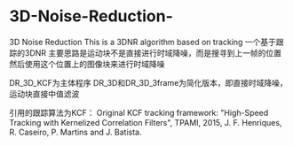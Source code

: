 # 3D-Noise-Reduction-
3D Noise Reduction 
This is a 3DNR algorithm based on tracking
一个基于跟踪的3DNR
主要思路是运动块不是直接进行时域降噪，而是搜寻到上一帧的位置然后使用这个位置上的图像块来进行时域降噪

DR_3D_KCF为主体程序
DR_3D和DR_3D_3frame为简化版本，即直接时域降噪，运动块直接中值滤波

引用的跟踪算法为KCF：
Original KCF tracking framework:
"High-Speed Tracking with Kernelized Correlation Filters", TPAMI, 2015,
J. F. Henriques, R. Caseiro, P. Martins and J. Batista.
